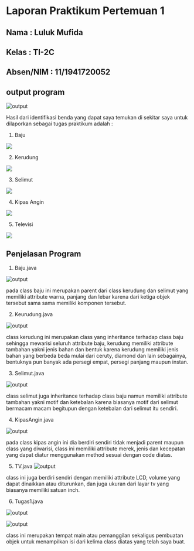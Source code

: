 # Laporan Praktikum Pertemuan 1

## Nama : Luluk Mufida

## Kelas : TI-2C

## Absen/NIM : 11/1941720052

## output program

![output](https://github.com/LulukMufida015/PBO-1941720052/blob/master/pertemuan1/gambar/output%20tugas.JPG)

Hasil dari identifikasi benda yang dapat saya temukan di sekitar saya untuk dilaporkan sebagai tugas praktikum adalah :

1. Baju

<img src="../gambar/baju.jpg">

2. Kerudung

<img src="../gambar/kerudung.jpg">

3. Selimut

<img src="../gambar/selimut.jpg">

4. Kipas Angin

<img src="../gambar/kipas angin.jpg">

5. Televisi

<img src="../gambar/televisi.jpg">

## Penjelasan Program

1. Baju.java

![output](https://github.com/LulukMufida015/PBO-1941720052/blob/master/pertemuan1/gambar/codebaju.JPG)

pada class baju ini merupakan parent dari class kerudung dan selimut yang memiliki attribute warna, panjang dan lebar karena dari ketiga objek tersebut sama sama memiliki komponen tersebut.

2. Keurudung.java

![output](https://github.com/LulukMufida015/PBO-1941720052/blob/master/pertemuan1/gambar/codekerudung.JPG)

class kerudung ini merupakan class yang inheritance terhadap class baju sehingga mewarisi seluruh attribute baju, kerudung memiliki attribute tambahan yakni jenis bahan dan bentuk karena kerudung memiliki jenis bahan yang berbeda beda mulai dari ceruty, diamond dan lain sebagainya, bentuknya pun banyak ada persegi empat, persegi panjang maupun instan.

3. Selimut.java

![output](https://github.com/LulukMufida015/PBO-1941720052/blob/master/pertemuan1/gambar/codeselimut.JPG)

class selimut juga inheritance terhadap class baju namun memiliki attribute tambahan yakni motif dan ketebalan karena biasanya motif dari selimut bermacam macam begitupun dengan ketebalan dari selimut itu sendiri.

4. KipasAngin.java

![output](https://github.com/LulukMufida015/PBO-1941720052/blob/master/pertemuan1/gambar/code_kipasangin.JPG)

pada class kipas angin ini dia berdiri sendiri tidak menjadi parent maupun class yang diwarisi, class ini memiliki attribute merek, jenis dan kecepatan yang dapat diatur menggunakan method sesuai dengan code diatas.

5. TV.java
![output](https://github.com/LulukMufida015/PBO-1941720052/blob/master/pertemuan1/gambar/codetv.JPG)

class ini juga berdiri sendiri dengan memiliki attribute LCD, volume yang dapat dinaikkan atau diturunkan, dan juga ukuran dari layar tv yang biasanya memiliki satuan inch.

6. Tugas1.java

![output](https://github.com/LulukMufida015/PBO-1941720052/blob/master/pertemuan1/gambar/codemain1.JPG)

![output](https://github.com/LulukMufida015/PBO-1941720052/blob/master/pertemuan1/gambar/codemain2.JPG)

class ini merupakan tempat main atau pemanggilan sekaligus pembuatan objek untuk menampilkan isi dari kelima class diatas yang telah saya buat.

